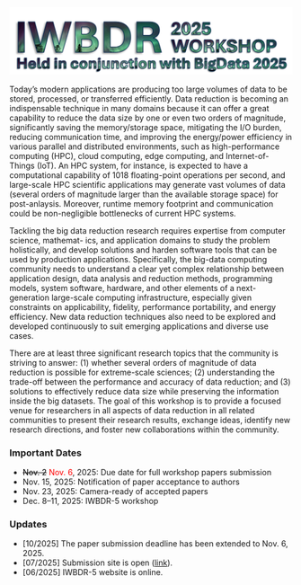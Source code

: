 <div class="banner-container">
  <img src="images/iwbdr25.png" alt="iWBDR25 Banner" class="banner-img">
</div>

Today’s modern applications are producing too large volumes of data to be stored, processed,
or transferred efficiently. Data reduction is becoming an indispensable technique in many
domains because it can offer a great capability to reduce the data size by one or even two
orders of magnitude, significantly saving the memory/storage space, mitigating the I/O burden,
reducing communication time, and improving the energy/power efficiency in various parallel
and distributed environments, such as high-performance computing (HPC), cloud computing,
edge computing, and Internet-of-Things (IoT). An HPC system, for instance, is expected to have
a computational capability of 1018 floating-point operations per second, and large-scale HPC
scientific applications may generate vast volumes of data (several orders of magnitude larger
than the available storage space) for post-anlaysis. Moreover, runtime memory footprint and
communication could be non-negligible bottlenecks of current HPC systems.

Tackling the big data reduction research requires expertise from computer science, mathemat-
ics, and application domains to study the problem holistically, and develop solutions and harden
software tools that can be used by production applications. Specifically, the big-data computing
community needs to understand a clear yet complex relationship between application design,
data analysis and reduction methods, programming models, system software, hardware, and
other elements of a next-generation large-scale computing infrastructure, especially given
constraints on applicability, fidelity, performance portability, and energy efficiency. New data
reduction techniques also need to be explored and developed continuously to suit emerging
applications and diverse use cases.

There are at least three significant research topics that the community is striving to answer:
(1) whether several orders of magnitude of data reduction is possible for extreme-scale sciences;
(2) understanding the trade-off between the performance and accuracy of data reduction; and (3)
solutions to effectively reduce data size while preserving the information inside the big datasets.
The goal of this workshop is to provide a focused venue for researchers in all aspects of data
reduction in all related communities to present their research results, exchange ideas, identify
new research directions, and foster new collaborations within the community.

### Important Dates

* <span style="color:black; text-decoration: line-through; text-decoration-color:red;"><del>Nov. 2</del></span> <span style="color:red;">Nov. 6</span>, 2025: Due date for full workshop papers submission
* Nov. 15, 2025: Notification of paper acceptance to authors
* Nov. 23, 2025: Camera-ready of accepted papers
* Dec. 8–11, 2025: IWBDR-5 workshop

### Updates

* [10/2025] The paper submission deadline has been extended to Nov. 6, 2025.
* [07/2025] Submission site is open ([link](https://wi-lab.com/cyberchair/2025/bigdata25/scripts/submit.php?subarea=S01&undisplay_detail=1&wh=/cyberchair/2025/bigdata25/scripts/ws_submit.php)).
* [06/2025] IWBDR-5 website is online.

